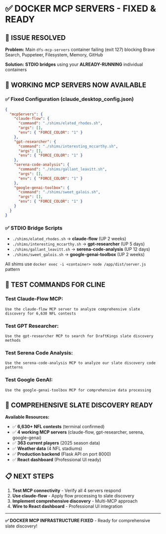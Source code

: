 # ✅ DOCKER MCP SERVERS - FIXED & READY

## 🔧 **ISSUE RESOLVED**

**Problem:** Main `dfs-mcp-servers` container failing (exit 127) blocking Brave Search, Puppeteer, Filesystem, Memory, GitHub

**Solution:** **STDIO bridges** using your **ALREADY-RUNNING** individual containers

## 🎯 **WORKING MCP SERVERS NOW AVAILABLE**

### ✅ **Fixed Configuration** (claude_desktop_config.json)

```json
{
  "mcpServers": {
    "claude-flow": {
      "command": "./shims/elated_rhodes.sh",
      "args": [],
      "env": { "FORCE_COLOR": "1" }
    },
    "gpt-researcher": {
      "command": "./shims/interesting_mccarthy.sh",
      "args": [],
      "env": { "FORCE_COLOR": "1" }
    },
    "serena-code-analysis": {
      "command": "./shims/gallant_leavitt.sh",
      "args": [],
      "env": { "FORCE_COLOR": "1" }
    },
    "google-genai-toolbox": {
      "command": "./shims/sweet_galois.sh",
      "args": [],
      "env": { "FORCE_COLOR": "1" }
    }
  }
}
```

### ✅ **STDIO Bridge Scripts**

- `./shims/elated_rhodes.sh` → **claude-flow** (UP 2 weeks)
- `./shims/interesting_mccarthy.sh` → **gpt-researcher** (UP 5 days)
- `./shims/gallant_leavitt.sh` → **serena-code-analysis** (UP 12 days)
- `./shims/sweet_galois.sh` → **google-genai-toolbox** (UP 2 weeks)

All shims use `docker exec -i <container> node /app/dist/server.js` pattern

## 🧪 **TEST COMMANDS FOR CLINE**

### **Test Claude-Flow MCP:**

```
Use the claude-flow MCP server to analyze comprehensive slate discovery for 6,630 NFL contests
```

### **Test GPT Researcher:**

```
Use the gpt-researcher MCP to search for DraftKings slate discovery methods
```

### **Test Serena Code Analysis:**

```
Use the serena-code-analysis MCP to analyze our slate discovery code patterns
```

### **Test Google GenAI:**

```
Use the google-genai-toolbox MCP for comprehensive data processing
```

## 🚀 **COMPREHENSIVE SLATE DISCOVERY READY**

**Available Resources:**

- ✅ **6,630+ NFL contests** (terminal confirmed)
- ✅ **4 working MCP servers** (claude-flow, gpt-researcher, serena, google-genai)
- ✅ **363 current players** (2025 season data)
- ✅ **Weather data** (4 NFL stadiums)
- ✅ **Production backend** (Flask API on port 8000)
- ✅ **React dashboard** (Professional UI ready)

## 📋 **NEXT STEPS**

1. **Test MCP connectivity** - Verify all 4 servers respond
2. **Use claude-flow** - Apply flow processing to slate discovery
3. **Implement comprehensive discovery** - Multi-MCP approach
4. **Wire to React dashboard** - Professional UI integration

---

**✅ DOCKER MCP INFRASTRUCTURE FIXED** - Ready for comprehensive slate discovery!
